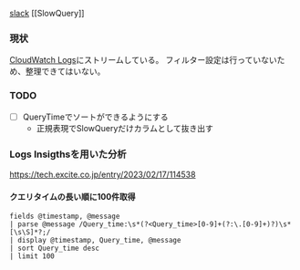 [slack](https://beeb-jp.slack.com/archives/C098QLPFN3T/p1753929828673029?thread_ts=1753929768.713029&cid=C098QLPFN3T)
[[SlowQuery]]

### 現状
[CloudWatch Logs](https://ap-northeast-1.console.aws.amazon.com/cloudwatch/home?region=ap-northeast-1#logsV2:log-groups/log-group/$252Faws$252Frds$252Fcluster$252Fene-prd-db-cluster$252Fslowquery)にストリームしている。
フィルター設定は行っていないため、整理できてはいない。

### TODO
- [ ] QueryTimeでソートができるようにする
	- 正規表現でSlowQueryだけカラムとして抜き出す


### Logs Insigthsを用いた分析
https://tech.excite.co.jp/entry/2023/02/17/114538
#### クエリタイムの長い順に100件取得
```
fields @timestamp, @message
| parse @message /Query_time:\s*(?<Query_time>[0-9]+(?:\.[0-9]+)?)\s*[\s\S]*?;/
| display @timestamp, Query_time, @message
| sort Query_time desc
| limit 100
```
